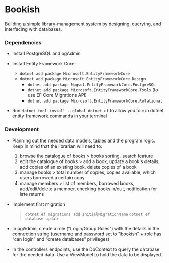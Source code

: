 # Bookish

Building a simple library-management system by designing, querying, and interfacing with databases.

### Dependencies

- Install PostgreSQL and pgAdmin

- Install Entity Framework Core:
  - `dotnet add package Microsoft.EntityFrameworkCore`
  * `dotnet add package Microsoft.EntityFrameworkCore.Design`
    - `dotnet add package Npgsql.EntityFrameworkCore.PostgreSQL`
    - `dotnet add package Microsoft.EntityFrameworkCore.Tools` (to use EF Core Migrations API)
    * `dotnet add package Microsoft.EntityFrameworkCore.Relational`
  
- Run `dotnet tool install --global dotnet-ef` to allow you to run dotnet entity framework commands in your terminal


### Development

- Planning out the needed data models, tables and the program logic.
  Keep in mind that the librarian will need to:
  1. browse the catalogue of books > books sorting, search feature
  2. edit the catalogue of books > add a book, update a book's details, add copies of an existing book, delete copies of a book
  3. manage books > total number of copies, copies available, which users borrowed a certain copy
  4. manage members > list of members, borrowed books, add/edit/delete a member, checking books in/out, notification for late returns
 
- Implement first migration
  > `dotnet ef migrations add InitialMigrationName`
  > `dotnet ef database update`

- In pgAdmin, create a role ("Login/Group Roles") with the details in the connection string (username and password set to "bookish" + role has  “can login” and “create databases” privileges)
  
- In the controllers endpoints, use the DbContext to query the database for the needed data.
  Use a ViewModel to hold the data to be displayed.
